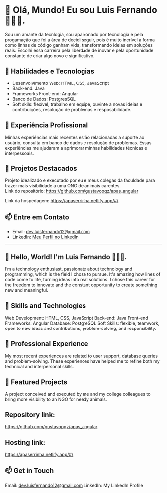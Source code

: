 # 👋 Olá, Mundo! Eu sou Luis Fernando 👩🏽‍💻.
Sou um amante da tecnlogia, sou apaixonado por tecnologia e pela progamação que foi a área de decidi seguir, pois é muito incrível a forma como linhas de código ganham vida, transformando ideias em soluções reais. Escolhi essa carreira pela liberdade de inovar e pela oportunidade constante de criar algo novo e significativo.

## 🔧 Habilidades e Tecnologias

- Desenvolvimento Web: HTML, CSS, JavaScript
- Back-end: Java
- Frameworks Front-end: Angular
- Banco de Dados: PostgresSQL
- Soft skils: flexível, trabalho em equipe, ouvinte a novas ideias e contribuições, resolução de problemas e resposabilidade.

## 💼 Experiência Profissional

Minhas experiências mais recentes estão relacionadas a suporte ao usuário, consulta em banco de dados e resolução de problemas. Essas experiências me ajudaram a aprimorar minhas habilidades técnicas e interpessoais.

## 🚀 Projetos Destacados
Projeto idealizado e executado por eu e meus colegas da faculdade para trazer mais visibilidade a uma ONG de animais carentes.\
Link do repositório:
https://github.com/gustavopqz/apas_angular

Link da hospedagem:
https://apaserrinha.netlify.app/#/

## 📫 Entre em Contato

- Email: dev.luisfernando12@gmail.com
- LinkedIn: [Meu Perfil no LinkedIn](https://www.linkedin.com/in/lu%C3%ADs-fernando-carneiro-santos/)
----------------------------------------------------------------------------------------------------------------------------------------
## 👋 Hello, World! I'm Luis Fernando 👩🏽‍💻.
I’m a technology enthusiast, passionate about technology and programming, which is the field I chose to pursue. It's amazing how lines of code come to life, turning ideas into real solutions. I chose this career for the freedom to innovate and the constant opportunity to create something new and meaningful.

## 🔧 Skills and Technologies
Web Development: HTML, CSS, JavaScript
Back-end: Java
Front-end Frameworks: Angular
Database: PostgreSQL
Soft Skills: flexible, teamwork, open to new ideas and contributions, problem-solving, and responsibility.

## 💼 Professional Experience
My most recent experiences are related to user support, database queries and problem-solving. These experiences have helped me to refine both my technical and interpersonal skills.

## 🚀 Featured Projects
A project conceived and executed by me and my college colleagues to bring more visibility to an NGO for needy animals.
## Repository link:
https://github.com/gustavopqz/apas_angular

## Hosting link:
https://apaserrinha.netlify.app/#/

## 📫 Get in Touch
Email: dev.luisfernando12@gmail.com
LinkedIn: My LinkedIn Profile